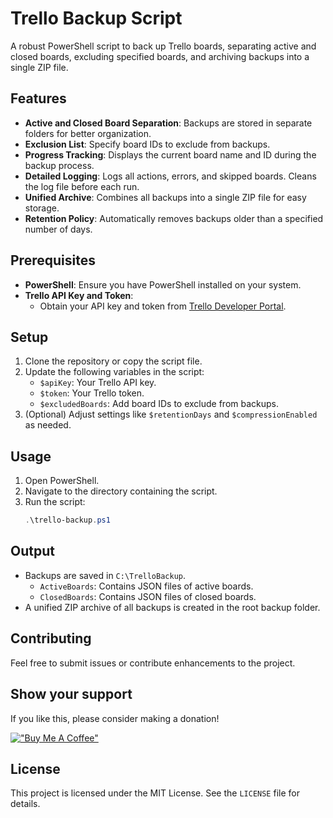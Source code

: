 # Trello Backup Script

A robust PowerShell script to back up Trello boards, separating active and closed boards, excluding specified boards, and archiving backups into a single ZIP file.

## Features

- **Active and Closed Board Separation**: Backups are stored in separate folders for better organization.
- **Exclusion List**: Specify board IDs to exclude from backups.
- **Progress Tracking**: Displays the current board name and ID during the backup process.
- **Detailed Logging**: Logs all actions, errors, and skipped boards. Cleans the log file before each run.
- **Unified Archive**: Combines all backups into a single ZIP file for easy storage.
- **Retention Policy**: Automatically removes backups older than a specified number of days.

## Prerequisites

- **PowerShell**: Ensure you have PowerShell installed on your system.
- **Trello API Key and Token**:
  - Obtain your API key and token from [Trello Developer Portal](https://trello.com/app-key).

## Setup

1. Clone the repository or copy the script file.
2. Update the following variables in the script:
   - `$apiKey`: Your Trello API key.
   - `$token`: Your Trello token.
   - `$excludedBoards`: Add board IDs to exclude from backups.
3. (Optional) Adjust settings like `$retentionDays` and `$compressionEnabled` as needed.

## Usage

1. Open PowerShell.
2. Navigate to the directory containing the script.
3. Run the script:
   ```powershell
   .\trello-backup.ps1
   ```

## Output

- Backups are saved in `C:\TrelloBackup`.
  - `ActiveBoards`: Contains JSON files of active boards.
  - `ClosedBoards`: Contains JSON files of closed boards.
- A unified ZIP archive of all backups is created in the root backup folder.

## Contributing

Feel free to submit issues or contribute enhancements to the project.

## Show your support

If you like this, please consider making a donation! 

[!["Buy Me A Coffee"](https://www.buymeacoffee.com/assets/img/custom_images/orange_img.png)](https://buymeacoffee.com/ggiovine)

## License

This project is licensed under the MIT License. See the `LICENSE` file for details.

